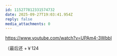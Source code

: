 ```yaml
---
id: 115277812331574732
date: 2025-09-27T19:03:41.954Z
reply: false
media_attachments: 0
---
```


<p><a href="https://www.youtube.com/watch?v=UPAm4-3WbbI" target="_blank" rel="nofollow noopener" translate="no"><span class="invisible">https://www.</span><span class="">youtube.com/watch?v=UPAm4-3WbbI</span><span class="invisible"></span></a></p><p>（最后还 +￥124</p>
